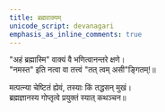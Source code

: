 ```yaml
---
title: ब्रह्मवाक्यम्
unicode_script: devanagari
emphasis_as_inline_comments: true
---
```


"अहं ब्रह्मास्मि" वाक्यं वै भणित्वानन्तरे क्षणे।  
"नमस्त" इति नत्वा वा तत्त्वं "तत् त्वम् असी"ङ्गितम्!॥  
    
मत्पत्न्या चेष्टितं ह्येवं, तस्याः किं तद्धसन् मुखं।  
ब्रह्मज्ञानस्य गोप्तृत्वे प्रयुक्तं स्यात् कथञ्चन॥  

